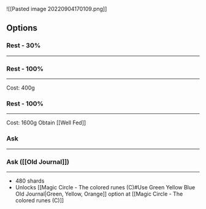 ![[Pasted image 20220904170109.png]]

## Options

### Rest - 30%
---

### Rest - 100%
---
Cost: 400g

### Rest - 100%
---
Cost: 1600g
Obtain [[Well Fed]]

### Ask
---

### Ask ([[Old Journal]])
---
- 480 shards
- Unlocks [[Magic Circle - The colored runes (C)#Use Green Yellow Blue Old Journal|Green, Yellow, Orange]] option at [[Magic Circle - The colored runes (C)]]